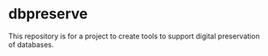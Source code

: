 dbpreserve
==========

This repository is for a project to create tools to support digital preservation of databases.